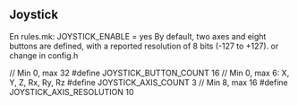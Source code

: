 ## Joystick  
En rules.mk:
JOYSTICK_ENABLE = yes
By default, two axes and eight buttons are defined, with a reported resolution of 8 bits (-127 to +127). or change in config.h

// Min 0, max 32
#define JOYSTICK_BUTTON_COUNT 16
// Min 0, max 6: X, Y, Z, Rx, Ry, Rz
#define JOYSTICK_AXIS_COUNT 3
// Min 8, max 16
#define JOYSTICK_AXIS_RESOLUTION 10


